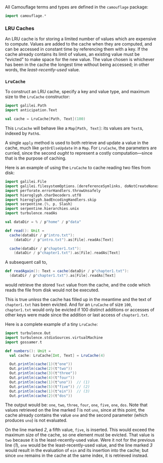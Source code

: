 All Camouflage terms and types are defined in the `camouflage` package:
```scala
import camouflage.*
```

### LRU Caches

An LRU cache is for storing a limited number of values which are expensive to compute. Values are added to the
cache when they are computed, and can be accessed in constant time by referencing them with a key. If the cache
already contains its limit of values, an existing value must be "evicted" to make space for the new value. The
value chosen is whichever has been in the cache the longest time without being accessed; in other words, the
_least-recently-used_ value.

### `LruCache`

To construct an LRU cache, specify a key and value type, and maximum size to the `LruCache` constructor:
```scala
import galilei.Path
import anticipation.Text

val cache = LruCache[Path, Text](100)
```

This `LruCache` will behave like a `Map[Path, Text]`: its values are `Text`s, indexed by `Path`s.

A single `apply` method is used to both retrieve and update a value in the cache, much like `getOrElseUpdate` in
a `Map`. For `LruCache`, the parameters are curried, since the second _ought_ to represent a costly
computation—since that is the purpose of caching.

Here is an example of using the `LruCache` to cache reading two files from disk:
```scala
import galilei.File
import galilei.filesystemOptions.{dereferenceSymlinks, doNotCreateNonexistent}
import perforate.errorHandlers.throwUnsafely
import hieroglyph.charDecoders.utf8
import hieroglyph.badEncodingHandlers.skip
import serpentine.{%, p, Slash}
import serpentine.hierarchies.unix
import turbulence.readAs

val dataDir = % / p"home" / p"data"

def read(): Unit =
  cache(dataDir / p"intro.txt"):
    (dataDir / p"intro.txt").as[File].readAs[Text]

  cache(dataDir / p"chapter1.txt"):
    (dataDir / p"chapter1.txt").as[File].readAs[Text]
```

A subsequent call to,
```scala
def readAgain(): Text = cache(dataDir / p"chapter1.txt"):
  (dataDir / p"chapter1.txt").as[File].readAs[Text]
```
would retrieve the stored `Text` value from the cache, and the code which reads the file from disk would not be
executed.

This is true _unless_ the cache has filled up in the meantime and the text of `chapter1.txt` has been evicted.
And for an `LruCache` of size `100`, `chapter1.txt` would only be evicted if 100 distinct additions or accesses
of other keys were made since the addition or last access of `chapter1.txt`.

Here is a complete example of a tiny `LruCache`:
```scala
import turbulence.Out
import turbulence.stdioSources.virtualMachine
import gossamer.t

def numbers(): Unit =
  val cache: LruCache[Int, Text] = LruCache(4)

  Out.println(cache(1)(t"one"))
  Out.println(cache(2)(t"two"))
  Out.println(cache(3)(t"three"))
  Out.println(cache(4)(t"four"))
  Out.println(cache(1)(t"uno"))  // (1)
  Out.println(cache(5)(t"five")) // (2)
  Out.println(cache(1)(t"ein"))  // (3)
  Out.println(cache(2)(t"dos"))
```

The output would be: `one`, `two`, `three`, `four`, `one`, `five`, `one`, `dos`. Note that values retrieved on
the line marked _1_ is not `uno`, since at this point, the cache already contains the value `one` and the second
parameter (which produces `uno`) is not evaluated.

On the line marked _2_, a fifth value, `five`, is inserted. This would exceed the maximum size of the cache, so
one element must be evicted. That value is `two` because it is the least-recently-used value. Were it not for
the previous line (_1_), `one` would be the least-recently-used value, and the line marked _3_ would result in
the evaluation of `ein` and its insertion into the cache; but since `one` remains in the cache at the same
index, it is retrieved instead.


